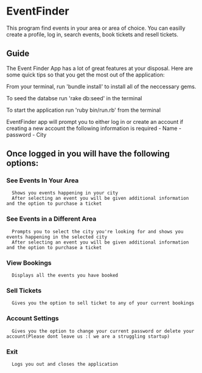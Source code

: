 # EventFinder

This program find events in your area or area of choice. You can easilly create a profile, log in, search events, book tickets and resell 
tickets.


## Guide

The Event Finder App has a lot of great features at your disposal. Here are some quick tips so that you get the most out of the application:

From your terminal, run 'bundle install' to install all of the neccessary gems.

To seed the databse run 'rake db:seed' in the terminal

To start the application run 'ruby bin/run.rb' from the terminal

EventFinder app will prompt you to either log in or create an account
  if creating a new account the following information is required - Name - password - City

## Once logged in you will have the following options:  
  
  ### See Events In Your Area
      Shows you events happening in your city
      After selecting an event you will be given additional information and the option to purchase a ticket
  ### See Events in a Different Area
      Prompts you to select the city you're looking for and shows you events happening in the selected city
      After selecting an event you will be given additional information and the option to purchase a ticket
  ### View Bookings
      Displays all the events you have booked
  ### Sell Tickets
      Gives you the option to sell ticket to any of your current bookings
  ### Account Settings
      Gives you the option to change your current password or delete your account(Please dont leave us :( we are a struggling startup)
  ### Exit
      Logs you out and closes the application

